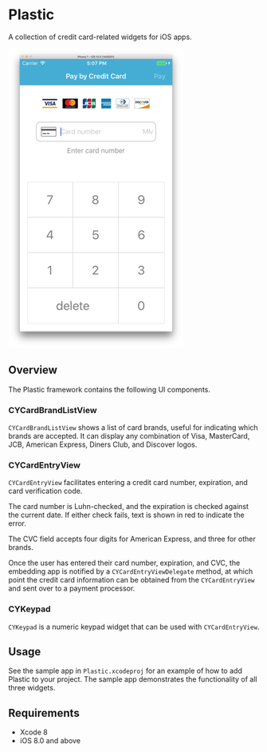 # Plastic

A collection of credit card-related widgets for iOS apps.

![Example](.readme_images/sample.png "Sample")

## Overview

The Plastic framework contains the following UI components.

### CYCardBrandListView

`CYCardBrandListView` shows a list of card brands, useful for indicating which brands are accepted.  It can display any combination of Visa, MasterCard, JCB, American Express, Diners Club, and Discover logos.

### CYCardEntryView

`CYCardEntryView` facilitates entering a credit card number, expiration, and card verification code.

The card number is Luhn-checked, and the expiration is checked against the current date.  If either check fails, text is shown in red to indicate the error.

The CVC field accepts four digits for American Express, and three for other brands.

Once the user has entered their card number, expiration, and CVC, the embedding app is notified by a `CYCardEntryViewDelegate` method, at which point the credit card information can be obtained from the `CYCardEntryView` and sent over to a payment processor.

### CYKeypad

`CYKeypad` is a numeric keypad widget that can be used with `CYCardEntryView`.

## Usage

See the sample app in `Plastic.xcodeproj` for an example of how to add Plastic to your project.  The sample app demonstrates the functionality of all three widgets.

## Requirements

* Xcode 8
* iOS 8.0 and above
